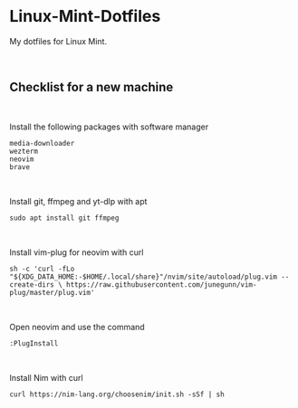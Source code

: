 <br>

# Linux-Mint-Dotfiles

My dotfiles for Linux Mint.

<br>

## Checklist for a new machine

<br>

Install the following packages with software manager

```
media-downloader
wezterm
neovim
brave
```

<br>

Install git, ffmpeg and yt-dlp with apt

```
sudo apt install git ffmpeg
```

<br>

Install vim-plug for neovim with curl

```
sh -c 'curl -fLo "${XDG_DATA_HOME:-$HOME/.local/share}"/nvim/site/autoload/plug.vim --create-dirs \ https://raw.githubusercontent.com/junegunn/vim-plug/master/plug.vim'
```

<br>

Open neovim and use the command

```
:PlugInstall
```

<br>

Install Nim with curl

```
curl https://nim-lang.org/choosenim/init.sh -sSf | sh
```

<br>
